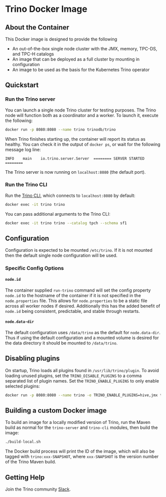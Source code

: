 # Trino Docker Image

## About the Container
This Docker image is designed to provide the following
* An out-of-the-box single node cluster with the JMX, memory, TPC-DS, and TPC-H
 catalogs
* An image that can be deployed as a full cluster by mounting in configuration
* An image to be used as the basis for the Kubernetes Trino operator

## Quickstart

### Run the Trino server

You can launch a single node Trino cluster for testing purposes.
The Trino node will function both as a coordinator and a worker.
To launch it, execute the following:

```bash
docker run -p 8080:8080 --name trino trinodb/trino
```

When Trino finishes starting up, the container will report its status as healthy.
You can check it in the output of `docker ps`, or wait for the following message
log line:
```
INFO	main	io.trino.server.Server	======== SERVER STARTED ========
```

The Trino server is now running on `localhost:8080` (the default port).

### Run the Trino CLI

Run the [Trino CLI](https://trino.io/docs/current/installation/cli.html),
which connects to `localhost:8080` by default:

```bash
docker exec -it trino trino
```

You can pass additional arguments to the Trino CLI:

```bash
docker exec -it trino trino --catalog tpch --schema sf1
```

## Configuration

Configuration is expected to be mounted `/etc/trino`. If it is not mounted
then the default single node configuration will be used.

### Specific Config Options

#### `node.id`

The container supplied `run-trino` command will set the config property
`node.id` to the hostname of the container if it is not specified in the
`node.properties` file. This allows for `node.properties` to be a static file
across all worker nodes if desired. Additionally this has the added benefit of
`node.id` being consistent, predictable, and stable through restarts.

#### `node.data-dir`

The default configuration uses `/data/trino` as the default for
`node.data-dir`. Thus if using the default configuration and a mounted volume
is desired for the data directory it should be mounted to `/data/trino`.

## Disabling plugins

On startup, Trino loads all plugins found in `/usr/lib/trino/plugin`. To avoid
loading unused plugins, set the `TRINO_DISABLE_PLUGINS` to a comma separated
list of plugin names. Set the `TRINO_ENABLE_PLUGINS` to only enable selected plugins:
```bash
docker run -p 8080:8080 --name trino -e TRINO_ENABLE_PLUGINS=hive,jmx trinodb/trino
```

## Building a custom Docker image

To build an image for a locally modified version of Trino, run the Maven
build as normal for the `trino-server` and `trino-cli` modules, then
build the image:

```bash
./build-local.sh
```

The Docker build process will print the ID of the image, which will also
be tagged with `trino:xxx-SNAPSHOT`, where `xxx-SNAPSHOT` is the version
number of the Trino Maven build.

## Getting Help

Join the Trino community [Slack](https://trino.io/slack.html).
